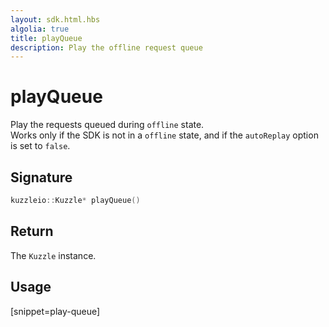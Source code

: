 ```yaml
---
layout: sdk.html.hbs
algolia: true
title: playQueue
description: Play the offline request queue
---
```



# playQueue

Play the requests queued during `offline` state.  
Works only if the SDK is not in a `offline` state, and if the `autoReplay` option is set to `false`.

## Signature

```cpp
kuzzleio::Kuzzle* playQueue()
```

## Return

The `Kuzzle` instance.

## Usage

[snippet=play-queue]
